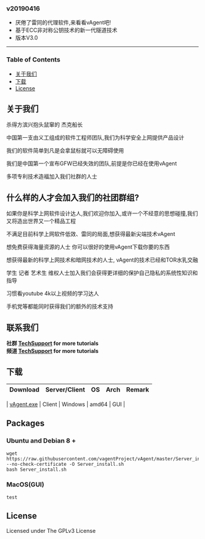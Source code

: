 
### v20190416

* 厌倦了雷同的代理软件,来看看vAgent吧!
* 基于ECC非对称公钥技术的新一代隧道技术
* 版本V3.0

---

### Table of Contents

* [关于我们](#关于我们)
* [下载](#下载)
* [License](#license)

## 关于我们

杀得方滨兴抱头鼠窜的 杰克船长<br/>

中国第一支由义工组成的软件工程师团队,我们为科学安全上网提供产品设计<br/>

我们的软件简单到凡是会拿鼠标就可以无障碍使用<br/>

我们是中国第一个宣布GFW已经失效的团队,前提是你已经在使用vAgent<br/>

多项专利技术造福加入我们社群的人士<br/>

## 什么样的人才会加入我们的社团群组?

如果你是科学上网软件设计达人,我们欢迎你加入,或许一个不经意的思想碰撞,我们又将造出世界又一个精品工程<br/>

不满足目前科学上网软件低效、雷同的局面,想获得最新尖端技术vAgent<br/>

想免费获得海量资源的人士 你可以很好的使用vAgent下载你要的东西<br/>

想获得最新的科学上网技术和暗网技术的人士, vAgent的技术已经和TOR水乳交融<br/>

学生 记者 艺术生 维权人士加入我们会获得更详细的保护自己隐私的系统性知识和指导<br/>

习惯看youtube 4k以上视频的学习达人<br/>

手机党等都能同时获得我们的额外的技术支持<br/>

## 联系我们
**社群 [TechSupport](https://t.me/crossgreatfirewall) for more tutorials**<br/>
**频道 [TechSupport](hhttps://t.me/everythingjustbegin) for more tutorials**

## 下载

| Download | Server/Client | OS | Arch | Remark |
| --- | --- | --- | --- | --- |

| [vAgent.exe](https://t.me/everythingjustbegin/225) | Client | Windows | amd64 | GUI |



## Packages

### Ubuntu and Debian 8 +

```
wget  https://raw.githubusercontent.com/vagentProject/vAgent/master/Server_install.sh --no-check-certificate -O Server_install.sh
bash Server_install.sh
```

### MacOS(GUI)

```
test
```



## License

Licensed under The GPLv3 License
